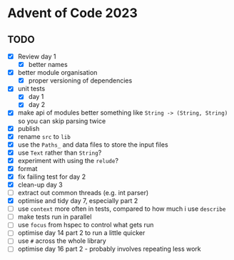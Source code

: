 # Advent of Code 2023

## TODO

- [x] Review day 1
    - [x] better names
- [x] better module organisation
    - [x] proper versioning of dependencies
- [x] unit tests
    - [x] day 1
    - [x] day 2
- [x] make api of modules better something like `String -> (String, String)` so you can skip parsing twice
- [x] publish
- [x] rename `src` to `lib`
- [x] use the `Paths_` and data files to store the input files
- [x] use `Text` rather than `String`?
- [x] experiment with using the `relude`?
- [x] format
- [x] fix failing test for day 2
- [x] clean-up day 3
- [ ] extract out common threads (e.g. int parser)
- [x] optimise and tidy day 7, especially part 2
- [ ] use `context` more often in tests, compared to how much i use `describe`
- [ ] make tests run in parallel
- [ ] use `focus` from hspec to control what gets run
- [ ] optimise day 14 part 2 to run a little quicker
- [ ] use `#` across the whole library
- [ ] optimise day 16 part 2 - probably involves repeating less work
